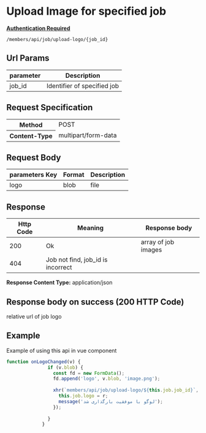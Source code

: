 # Upload Image for specified job

[**Authentication Required**](link-to-authentication)

```URL
/members/api/job/upload-logo/{job_id}
```

## Url Params
parameter|Description
---|---
job_id| Identifier of specified job

## Request Specification
<table>
<tr>
<th>Method</th>
<td>POST</td>
</tr>
<tr>
<th>Content-Type</th>
<td>multipart/form-data</td>
</tr>
</table>

## Request Body
parameters Key | Format | Description
---|---|---
logo | blob | file

## Response


|Http Code| Meaning|Response body|
|---|---|---|
|200|Ok|array of job images
|404|Job not find, job_id is incorrect||

**Response Content Type:** 
application/json

## Response body on success (200 HTTP Code)
relative url of job logo

## Example
Example of using this api in vue component

```javascript
function onLogoChanged(v) {
               if (v.blob) {
                 const fd = new FormData();
                 fd.append('logo', v.blob, 'image.png');
         
                 xhr(`members/api/job/upload-logo/${this.job.job_id}`, 'POST', fd, true).then(r => {
                   this.job.logo = r;
                   message('لوگو با موفقیت بارگذاری شد');
                 });
         
               }
             }
```

